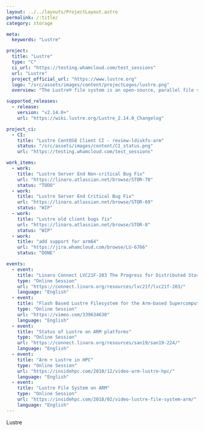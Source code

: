 ```yaml
---
layout: ../../layouts/ProjectLayout.astro
permalink: /:title/
category: storage

meta:
  keywords: "Lustre"

project:
  title: "Lustre"
  type: "C"
  ci_url: "https://testing.whamcloud.com/test_sessions"
  url: "Lustre"
  project_official_url: "https://www.lustre.org"
  logo: "/src/assets/images/content/projectLogos/lustre.png"
  overview: "The Lustre® file system is an open-source, parallel file system that supports many requirements of leadership class HPC simulation environments. The Lustre file system provides a POSIX compliant file system interface, can scale to thousands of clients, petabytes of storage and hundreds of gigabytes per second of I/O bandwidth."

supported_releases:
  - release:
    version: "v2.14.0+"
    url: "https://wiki.lustre.org/Lustre_2.14.0_Changelog"

project_ci:
  - CI:
    title: "Lustre CentOS8 Client CI - review-ldiskfs-arm"
    status: "/src/assets/images/content/CI_status.png"
    url: "https://testing.whamcloud.com/test_sessions"

work_items:
  - work:
    title: "Lustre Server End Non-critical Bug Fix"
    url: "https://linaro.atlassian.net/browse/STOR-70"
    status: "TODO"
  - work:
    title: "Lustre Server End Critical Bug Fix"
    url: "https://linaro.atlassian.net/browse/STOR-69"
    status: "WIP"
  - work:
    title: "Lustre old client bugs fix"
    url: "https://linaro.atlassian.net/browse/STOR-8"
    status: "WIP"
  - work:
    title: "add support for arm64"
    url: "https://jira.whamcloud.com/browse/LU-6766"
    status: "DONE"

events:
  - event:
    title: "Linaro Connect LVC21F-203 The Progress for Distributed Storage on Arm64"
    type: "Online Session"
    url: "https://connect.linaro.org/resources/lvc21f/lvc21f-203/"
    language: "English"
  - event:
    title: "Flash Based Lustre Filesystem for the Arm‐based Supercomputer‐Astra"
    type: "Online Session"
    url: "https://vimeo.com/339634630"
    language: "English"
  - event:
    title: "Status of Lustre on ARM platforms"
    type: "Online Session"
    url: "https://connect.linaro.org/resources/san19/san19-224/"
    language: "English"
  - event:
    title: "Arm + Lustre in HPC"
    type: "Online Session"
    url: "https://insidehpc.com/2018/12/video-arm-lustre-hpc/"
    language: "English"
  - event:
    title: "Lustre File System on ARM"
    type: "Online Session"
    url: "https://insidehpc.com/2018/02/video-lustre-file-system-arm/"
    language: "English"
---
```


<p>Lustre</p>
